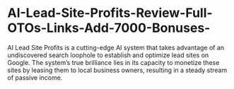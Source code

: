 # AI-Lead-Site-Profits-Review-Full-OTOs-Links-Add-7000-Bonuses-
AI Lead Site Profits is a cutting-edge AI system that takes advantage of an undiscovered search loophole to establish and optimize lead sites on Google. The system’s true brilliance lies in its capacity to monetize these sites by leasing them to local business owners, resulting in a steady stream of passive income.
